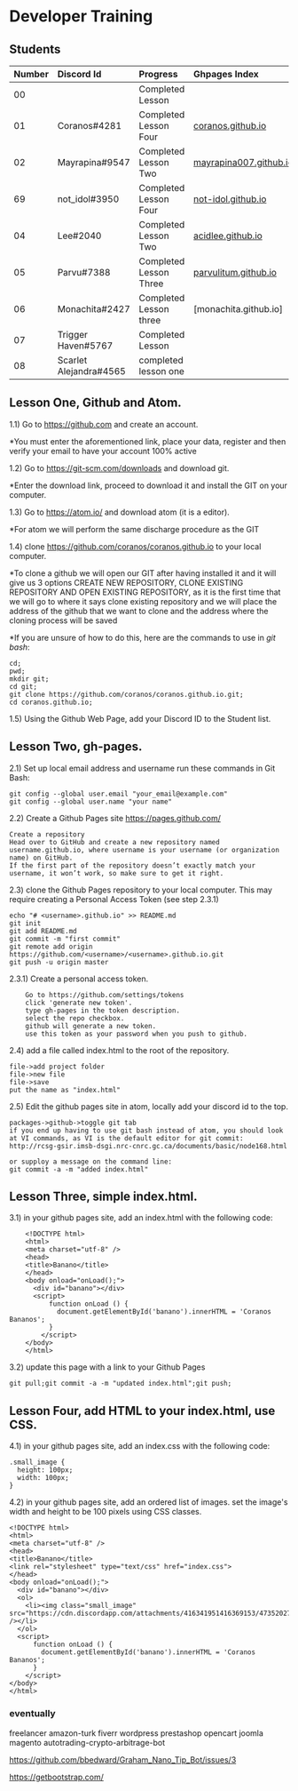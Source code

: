# Developer Training

## Students

| Number | Discord Id    | Progress               | Ghpages Index          |
|:------ |:------------- |:---------------------- |:---------------------- |
| 00     |               | Completed Lesson       |                        |
| 01     | Coranos#4281  | Completed Lesson Four  |[coranos.github.io]     |
| 02     | Mayrapina#9547| Completed Lesson Two   |[mayrapina007.github.io]|
| 69     | not_idol#3950 | Completed Lesson Four  |[not-idol.github.io]    |
| 04     | Lee#2040      | Completed Lesson Two   |[acidlee.github.io]     |
| 05     | Parvu#7388    | Completed Lesson Three |[parvulitum.github.io]  |
| 06     | Monachita#2427| Completed Lesson three |[monachita.github.io]   |
| 07     | Trigger Haven#5767| Completed Lesson  |   |
| 08     | Scarlet Alejandra#4565| completed lesson one |



[coranos.github.io]: https://coranos.github.io/
[mayrapina007.github.io]: https://mayrapina007.github.io/
[not-idol.github.io]: https://not-idol.github.io/
[acidlee.github.io]: https://not-idol.github.io/
[parvulitum.github.io]: https://Parvulitum.github.io/

## Lesson One, Github and Atom.

1.1) Go to https://github.com and create an account.

*You must enter the aforementioned link, place your data, register and then verify your email to have your account 100% active

1.2) Go to https://git-scm.com/downloads and download git.

*Enter the download link, proceed to download it and install the GIT on your computer.

1.3) Go to https://atom.io/ and download atom (it is a editor).

*For atom we will perform the same discharge procedure as the GIT

1.4) clone https://github.com/coranos/coranos.github.io to your local computer.

*To clone a github we will open our GIT after having installed it and it will give us 3 options CREATE NEW REPOSITORY, CLONE EXISTING REPOSITORY AND OPEN EXISTING REPOSITORY, as it is the first time that we will go to where it says clone existing repository and we will place the address of the github that we want to clone and the address where the cloning process will be saved

*If you are unsure of how to do this, here are the commands to use in *git bash*:
```
cd;
pwd;
mkdir git;
cd git;
git clone https://github.com/coranos/coranos.github.io.git;
cd coranos.github.io;
```

1.5) Using the Github Web Page, add your Discord ID to the Student  list.

## Lesson Two, gh-pages.

2.1) Set up local email address and username
run these commands in Git Bash:

```
git config --global user.email "your_email@example.com"
git config --global user.name "your name"
```

2.2) Create a Github Pages site https://pages.github.com/

```
Create a repository
Head over to GitHub and create a new repository named username.github.io, where username is your username (or organization name) on GitHub.
If the first part of the repository doesn’t exactly match your username, it won’t work, so make sure to get it right.
```

2.3) clone the Github Pages repository to your local computer. This may require creating a Personal Access Token (see step 2.3.1)

```
echo "# <username>.github.io" >> README.md
git init
git add README.md
git commit -m "first commit"
git remote add origin https://github.com/<username>/<username>.github.io.git
git push -u origin master

```

2.3.1) Create a personal access token.
```
    Go to https://github.com/settings/tokens  
    click 'generate new token'. 
    type gh-pages in the token description.
    select the repo checkbox.
    github will generate a new token. 
    use this token as your password when you push to github. 
```

2.4) add a file called index.html to the root of the repository.
```
file->add project folder
file->new file
file->save
put the name as "index.html"
```


2.5) Edit the github pages site in atom, locally add your discord id to the top.

```
packages->github->toggle git tab
if you end up having to use git bash instead of atom, you should look at VI commands, as VI is the default editor for git commit:  
http://rcsg-gsir.imsb-dsgi.nrc-cnrc.gc.ca/documents/basic/node168.html  

or supploy a message on the command line:
git commit -a -m "added index.html"
```


## Lesson Three, simple index.html.

3.1) in your github pages site, add an index.html with the following code:
```
    <!DOCTYPE html>
    <html>
    <meta charset="utf-8" />
    <head>
    <title>Banano</title>
    </head>
    <body onload="onLoad();">
      <div id="banano"></div>
      <script>
          function onLoad () {
            document.getElementById('banano').innerHTML = 'Coranos Bananos';
          }
        </script>
    </body>
    </html>
```
3.2) update this page with a link to your Github Pages
```
git pull;git commit -a -m "updated index.html";git push;
```

## Lesson Four, add HTML to your index.html, use CSS.

4.1) in your github pages site, add an index.css with the following code:

```
.small_image {
  height: 100px;
  width: 100px;
}
```

4.2) in your github pages site, add an ordered list of images. set the image's width and height to be 100 pixels using CSS classes.
```
<!DOCTYPE html>
<html>
<meta charset="utf-8" />
<head>
<title>Banano</title>
<link rel="stylesheet" type="text/css" href="index.css">
</head>
<body onload="onLoad();">
  <div id="banano"></div>
  <ol>
    <li><img class="small_image" src="https://cdn.discordapp.com/attachments/416341951416369153/473520270309720064/kinderschoko.jpg" /></li>
  </ol>
  <script>
      function onLoad () {
        document.getElementById('banano').innerHTML = 'Coranos Bananos';
      }
    </script>
</body>
</html>
```

### eventually
freelancer amazon-turk fiverr wordpress prestashop opencart joomla magento autotrading-crypto-arbitrage-bot

https://github.com/bbedward/Graham_Nano_Tip_Bot/issues/3

https://getbootstrap.com/
